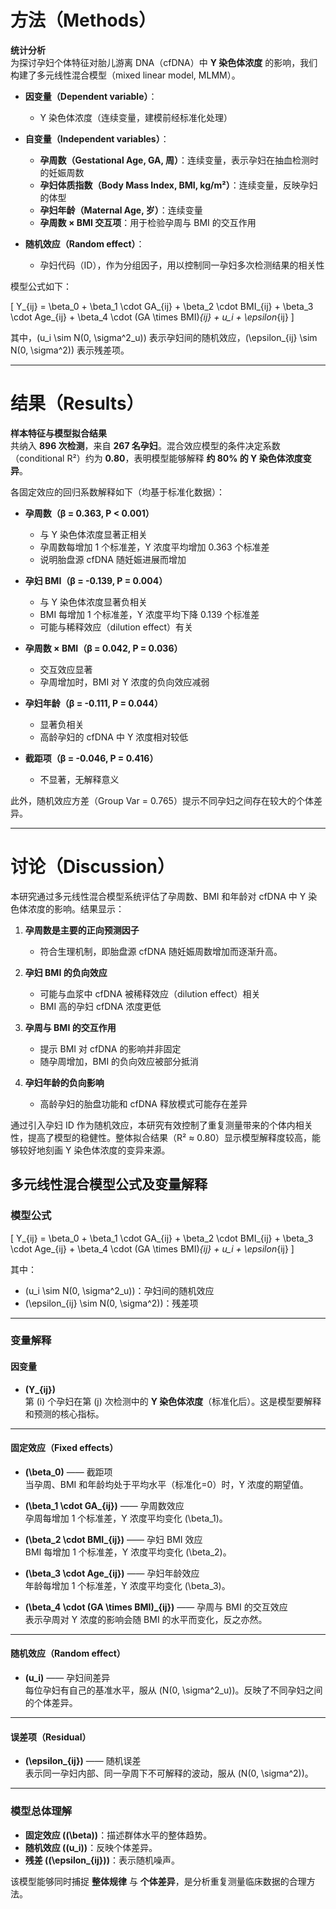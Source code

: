 # 方法（Methods）

**统计分析**  
为探讨孕妇个体特征对胎儿游离 DNA（cfDNA）中 **Y 染色体浓度** 的影响，我们构建了多元线性混合模型（mixed linear model, MLMM）。  

- **因变量（Dependent variable）**：  
  - Y 染色体浓度（连续变量，建模前经标准化处理）  

- **自变量（Independent variables）**：  
  - **孕周数（Gestational Age, GA, 周）**：连续变量，表示孕妇在抽血检测时的妊娠周数  
  - **孕妇体质指数（Body Mass Index, BMI, kg/m²）**：连续变量，反映孕妇的体型  
  - **孕妇年龄（Maternal Age, 岁）**：连续变量  
  - **孕周数 × BMI 交互项**：用于检验孕周与 BMI 的交互作用  

- **随机效应（Random effect）**：  
  - 孕妇代码（ID），作为分组因子，用以控制同一孕妇多次检测结果的相关性  

模型公式如下：  

\[
Y_{ij} = \beta_0 + \beta_1 \cdot GA_{ij} + \beta_2 \cdot BMI_{ij} + \beta_3 \cdot Age_{ij} + \beta_4 \cdot (GA \times BMI)_{ij} + u_i + \epsilon_{ij}
\]

其中，\(u_i \sim N(0, \sigma^2_u)\) 表示孕妇间的随机效应，\(\epsilon_{ij} \sim N(0, \sigma^2)\) 表示残差项。  

---

# 结果（Results）

**样本特征与模型拟合结果**  
共纳入 **896 次检测**，来自 **267 名孕妇**。混合效应模型的条件决定系数（conditional R²）约为 **0.80**，表明模型能够解释 **约 80% 的 Y 染色体浓度变异**。  

各固定效应的回归系数解释如下（均基于标准化数据）：  

- **孕周数（β = 0.363, P < 0.001）**  
  - 与 Y 染色体浓度显著正相关  
  - 孕周数每增加 1 个标准差，Y 浓度平均增加 0.363 个标准差  
  - 说明胎盘源 cfDNA 随妊娠进展而增加  

- **孕妇 BMI（β = -0.139, P = 0.004）**  
  - 与 Y 染色体浓度显著负相关  
  - BMI 每增加 1 个标准差，Y 浓度平均下降 0.139 个标准差  
  - 可能与稀释效应（dilution effect）有关  

- **孕周数 × BMI（β = 0.042, P = 0.036）**  
  - 交互效应显著  
  - 孕周增加时，BMI 对 Y 浓度的负向效应减弱  

- **孕妇年龄（β = -0.111, P = 0.044）**  
  - 显著负相关  
  - 高龄孕妇的 cfDNA 中 Y 浓度相对较低  

- **截距项（β = -0.046, P = 0.416）**  
  - 不显著，无解释意义  

此外，随机效应方差（Group Var = 0.765）提示不同孕妇之间存在较大的个体差异。  

---

# 讨论（Discussion）

本研究通过多元线性混合模型系统评估了孕周数、BMI 和年龄对 cfDNA 中 Y 染色体浓度的影响。结果显示：  

1. **孕周数是主要的正向预测因子**  
   - 符合生理机制，即胎盘源 cfDNA 随妊娠周数增加而逐渐升高。  

2. **孕妇 BMI 的负向效应**  
   - 可能与血浆中 cfDNA 被稀释效应（dilution effect）相关  
   - BMI 高的孕妇 cfDNA 浓度更低  

3. **孕周与 BMI 的交互作用**  
   - 提示 BMI 对 cfDNA 的影响并非固定  
   - 随孕周增加，BMI 的负向效应被部分抵消  

4. **孕妇年龄的负向影响**  
   - 高龄孕妇的胎盘功能和 cfDNA 释放模式可能存在差异  

通过引入孕妇 ID 作为随机效应，本研究有效控制了重复测量带来的个体内相关性，提高了模型的稳健性。整体拟合结果（R² ≈ 0.80）显示模型解释度较高，能够较好地刻画 Y 染色体浓度的变异来源。  

## 多元线性混合模型公式及变量解释

### 模型公式
\[
Y_{ij} = \beta_0 + \beta_1 \cdot GA_{ij} + \beta_2 \cdot BMI_{ij} + \beta_3 \cdot Age_{ij} + \beta_4 \cdot (GA \times BMI)_{ij} + u_i + \epsilon_{ij}
\]

其中：
- \(u_i \sim N(0, \sigma^2_u)\)：孕妇间的随机效应  
- \(\epsilon_{ij} \sim N(0, \sigma^2)\)：残差项  

---

### 变量解释

#### 因变量
- **\(Y_{ij}\)**  
  第 \(i\) 个孕妇在第 \(j\) 次检测中的 **Y 染色体浓度**（标准化后）。这是模型要解释和预测的核心指标。

---

#### 固定效应（Fixed effects）
- **\(\beta_0\)** —— 截距项  
  当孕周、BMI 和年龄均处于平均水平（标准化=0）时，Y 浓度的期望值。

- **\(\beta_1 \cdot GA_{ij}\)** —— 孕周数效应  
  孕周每增加 1 个标准差，Y 浓度平均变化 \(\beta_1\)。

- **\(\beta_2 \cdot BMI_{ij}\)** —— 孕妇 BMI 效应  
  BMI 每增加 1 个标准差，Y 浓度平均变化 \(\beta_2\)。

- **\(\beta_3 \cdot Age_{ij}\)** —— 孕妇年龄效应  
  年龄每增加 1 个标准差，Y 浓度平均变化 \(\beta_3\)。

- **\(\beta_4 \cdot (GA \times BMI)_{ij}\)** —— 孕周与 BMI 的交互效应  
  表示孕周对 Y 浓度的影响会随 BMI 的水平而变化，反之亦然。

---

#### 随机效应（Random effect）
- **\(u_i\)** —— 孕妇间差异  
  每位孕妇有自己的基准水平，服从 \(N(0, \sigma^2_u)\)。反映了不同孕妇之间的个体差异。

---

#### 误差项（Residual）
- **\(\epsilon_{ij}\)** —— 随机误差  
  表示同一孕妇内部、同一孕周下不可解释的波动，服从 \(N(0, \sigma^2)\)。

---

### 模型总体理解
- **固定效应 (\(\beta\))**：描述群体水平的整体趋势。  
- **随机效应 (\(u_i\))**：反映个体差异。  
- **残差 (\(\epsilon_{ij}\))**：表示随机噪声。  

该模型能够同时捕捉 **整体规律** 与 **个体差异**，是分析重复测量临床数据的合理方法。

